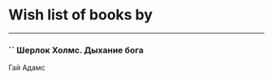 # Wish list of books by [](https://plus.google.com/u/0/105380613688026864443/)
---

### `` Шерлок Холмс. Дыхание бога
Гай Адамс

